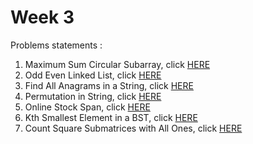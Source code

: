 # Week 3
Problems statements :

1. Maximum Sum Circular Subarray, click [HERE](https://leetcode.com/explore/challenge/card/may-leetcoding-challenge/536/week-3-may-15th-may-21st/3330/)
2. Odd Even Linked List, click [HERE](https://leetcode.com/explore/challenge/card/may-leetcoding-challenge/536/week-3-may-15th-may-21st/3331/)
3. Find All Anagrams in a String, click [HERE](https://leetcode.com/explore/challenge/card/may-leetcoding-challenge/536/week-3-may-15th-may-21st/3332/)
4. Permutation in String, click [HERE](https://leetcode.com/explore/challenge/card/may-leetcoding-challenge/536/week-3-may-15th-may-21st/3333/)
5. Online Stock Span, click [HERE](https://leetcode.com/explore/challenge/card/may-leetcoding-challenge/536/week-3-may-15th-may-21st/3334/)
6. Kth Smallest Element in a BST, click [HERE](https://leetcode.com/explore/challenge/card/may-leetcoding-challenge/536/week-3-may-15th-may-21st/3335/)
7. Count Square Submatrices with All Ones, click [HERE](https://leetcode.com/explore/challenge/card/may-leetcoding-challenge/536/week-3-may-15th-may-21st/3336/)